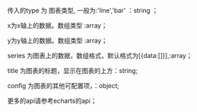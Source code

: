 传入的type 为 图表类型, 一般为:'line','bar' ：string ；

x为x轴上的数据。数组类型 :array；

y为y轴上的数据。数组类型 :array；

series 为图表上的数据，数组格式，默认格式为[{data:[]}],:array；

title 为图表的标题，显示在图表的上方：string;

config 为图表的其他可配置项，：object;

更多的api请参考echarts的api；